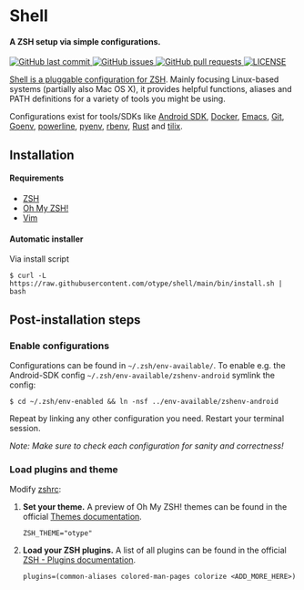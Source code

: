 # Shell

#### A ZSH setup via simple configurations.

<p>
	<a href="https://github.com/otype/shell/commits/master">
	<img src="https://img.shields.io/github/last-commit/otype/shell.svg?style=flat-square&logo=github&logoColor=white" alt="GitHub last commit">
    <a href="https://github.com/otype/shell/issues">
    <img src="https://img.shields.io/github/issues-raw/otype/shell.svg?style=flat-square&logo=github&logoColor=white" alt="GitHub issues">
    <a href="https://github.com/otype/shell/pulls">
    <img src="https://img.shields.io/github/issues-pr-raw/otype/shell.svg?style=flat-square&logo=github&logoColor=white" alt="GitHub pull requests">
	<a href="https://github.com/otype/shell/blob/main/LICENSE">
	<img src="https://img.shields.io/github/license/otype/shell" alt="LICENSE">
</p>

Shell is a pluggable configuration for [ZSH](http://www.zsh.org/). Mainly focusing Linux-based systems (partially also Mac OS X), it provides helpful functions, aliases and PATH definitions for a variety of tools you might be using.

Configurations exist for tools/SDKs like [Android SDK](https://developer.android.com/about/versions/13/setup-sdk#install-sdk), [Docker](https://www.docker.com/), [Emacs](https://www.gnu.org/software/emacs/), [Git](https://git-scm.com/), [Goenv](https://github.com/syndbg/goenv), [powerline](https://github.com/powerline/powerline), [pyenv](https://github.com/pyenv/pyenv), [rbenv](https://github.com/rbenv/rbenv), [Rust](https://www.rust-lang.org/) and [tilix](https://gnunn1.github.io/tilix-web/).

## Installation

#### Requirements

- [ZSH](http://www.zsh.org/)
- [Oh My ZSH!](https://ohmyz.sh/)
- [Vim](https://www.vim.org/)

#### Automatic installer

Via install script

```console
$ curl -L https://raw.githubusercontent.com/otype/shell/main/bin/install.sh | bash
```

## Post-installation steps

###  Enable configurations

Configurations can be found in `~/.zsh/env-available/`. To enable e.g. the Android-SDK config `~/.zsh/env-available/zshenv-android` symlink the config:

```console
$ cd ~/.zsh/env-enabled && ln -nsf ../env-available/zshenv-android
```

Repeat by linking any other configuration you need. Restart your terminal session.

_Note: Make sure to check each configuration for sanity and correctness!_

### Load plugins and theme

Modify [zshrc](zshrc):

1. **Set your theme.** A preview of Oh My ZSH! themes can be found in the official [Themes documentation](https://github.com/ohmyzsh/ohmyzsh/wiki/Themes).

    ```console
    ZSH_THEME="otype"
    ```

2. **Load your ZSH plugins.** A list of all plugins can be found in the official [ZSH - Plugins documentation](https://github.com/ohmyzsh/ohmyzsh/wiki/Plugins).

    ```console
    plugins=(common-aliases colored-man-pages colorize <ADD_MORE_HERE>)
    ```
